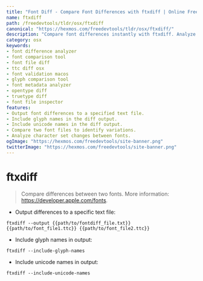 ```yaml
---
title: "Font Diff - Compare Font Differences with ftxdiff | Online Free DevTools by Hexmos"
name: ftxdiff
path: /freedevtools/tldr/osx/ftxdiff
canonical: "https://hexmos.com/freedevtools/tldr/osx/ftxdiff/"
description: "Compare font differences instantly with ftxdiff. Analyze glyph variations and character set changes between font files on macOS. Free online tool, no registration required."
category: osx
keywords:
- font difference analyzer
- font comparison tool
- font file diff
- ttc diff osx
- font validation macos
- glyph comparison tool
- font metadata analyzer
- opentype diff
- truetype diff
- font file inspector
features:
- Output font differences to a specified text file.
- Include glyph names in the diff output.
- Include unicode names in the diff output.
- Compare two font files to identify variations.
- Analyze character set changes between fonts.
ogImage: "https://hexmos.com/freedevtools/site-banner.png"
twitterImage: "https://hexmos.com/freedevtools/site-banner.png"
---
```


# ftxdiff

> Compare differences between two fonts.
> More information: <https://developer.apple.com/fonts>.

- Output differences to a specific text file:

`ftxdiff --output {{path/to/fontdiff_file.txt}} {{path/to/font_file1.ttc}} {{path/to/font_file2.ttc}}`

- Include glyph names in output:

`ftxdiff --include-glyph-names`

- Include unicode names in output:

`ftxdiff --include-unicode-names`
